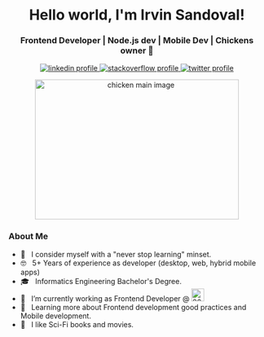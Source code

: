 <h1 align="center">Hello world, I'm Irvin Sandoval!</h1>
<h3 align="center">Frontend Developer | Node.js dev | Mobile Dev | Chickens owner 🐔 </h3>

<p align="center">
  <a href="https://www.linkedin.com/in/irvandoval/">
    <img
      alt="linkedin profile"
      src="https://img.shields.io/badge/-LinkedIn-blue?style=flat-square&logo=Linkedin&logoColor=white&link=https://www.linkedin.com/in/irvandoval/"
     />
  </a>
  <a href="https://stackoverflow.com/users/5797873/irvin-sandoval">
    <img
      alt="stackoverflow profile"
      src="https://img.shields.io/stackexchange/stackoverflow/r/5797873?label=StackOverflow&logo=stackoverflow&style=flat-square"
     />
  </a>
   <a href="https://www.twitter.com/irvandoval">
    <img
      alt="twitter profile"
      src="https://img.shields.io/badge/-Twitter-1ca0f1?style=flat-square&labelColor=1ca0f1&logo=twitter&logoColor=white&link=https://twitter.com/irvandoval"
     />
  </a>
</p>

<p align="center">
  <img
    alt="chicken main image"
    src="https://i.pinimg.com/originals/ef/75/54/ef755473c3d60971cb4ff63c0e6846d5.gif"
    width="400"
    height="275"
  />
</p>

### About Me
  
  - 🤔 &nbsp; I consider myself with a "never stop learning" minset.
  - 🤓 &nbsp; 5+ Years of experience as developer (desktop, web, hybrid mobile apps)
  - 🎓 &nbsp; Informatics Engineering Bachelor's Degree.
  - 💼 &nbsp; I’m currently working as Frontend Developer @
      <a href="https://www.2600hz.com/">
        <img
          alt="2600Hz logo"
          src="https://avatars.githubusercontent.com/u/408801?s=50&v=4"
          width="25"
          height="25"
         />
      </a>
  - 🌱 &nbsp; Learning more about Frontend development good practices and Mobile development.
  - 🤖 &nbsp; I like Sci-Fi books and movies.
